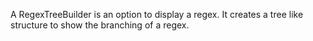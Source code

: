 A RegexTreeBuilder is an option to display a regex. It creates a tree like structure to show the branching of a regex.